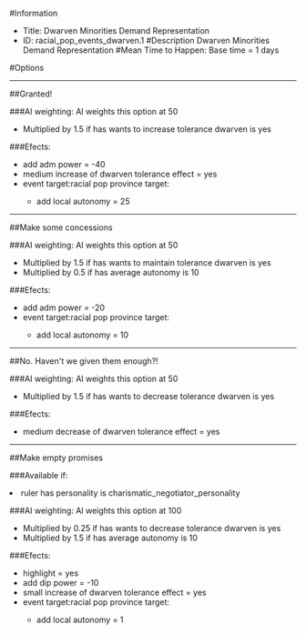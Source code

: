 #Information
 - Title: Dwarven Minorities Demand Representation
 - ID: racial_pop_events_dwarven.1
#Description
Dwarven Minorities Demand Representation
#Mean Time to Happen:
Base time = 1 days

#Options

___
##Granted!

###AI weighting:
AI weights this option at 50
 - Multiplied by 1.5 if has wants to increase tolerance dwarven is yes


###Efects:<ul><li>add adm power = -40</li><li>medium increase of dwarven tolerance effect = yes</li><li>event target:racial pop province target:</li><ul><li>add local autonomy = 25</li></ul></ul>

___
##Make some concessions

###AI weighting:
AI weights this option at 50
 - Multiplied by 1.5 if has wants to maintain tolerance dwarven is yes
 - Multiplied by 0.5 if has average autonomy is 10


###Efects:<ul><li>add adm power = -20</li><li>event target:racial pop province target:</li><ul><li>add local autonomy = 10</li></ul></ul>

___
##No. Haven't we given them enough?!

###AI weighting:
AI weights this option at 50
 - Multiplied by 1.5 if has wants to decrease tolerance dwarven is yes


###Efects:<ul><li>medium decrease of dwarven tolerance effect = yes</li></ul>

___
##Make empty promises

###Available if:
<li>ruler has personality is charismatic_negotiator_personality</li>

###AI weighting:
AI weights this option at 100
 - Multiplied by 0.25 if has wants to decrease tolerance dwarven is yes
 - Multiplied by 1.5 if has average autonomy is 10


###Efects:<ul><li>highlight = yes</li><li>add dip power = -10</li><li>small increase of dwarven tolerance effect = yes</li><li>event target:racial pop province target:</li><ul><li>add local autonomy = 1</li></ul></ul>
